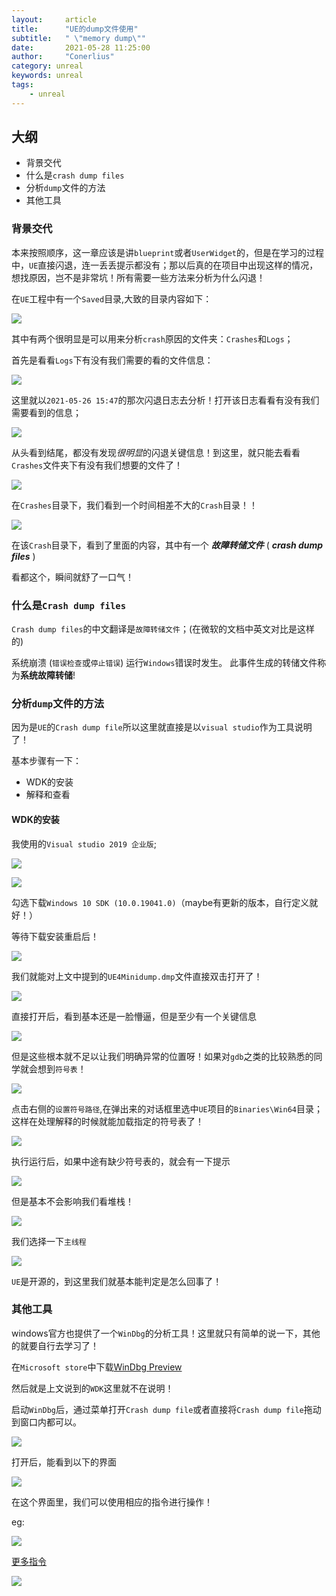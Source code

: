 ```yaml
---
layout:     article
title:      "UE的dump文件使用"
subtitle:   " \"memory dump\""
date:       2021-05-28 11:25:00
author:     "Conerlius"
category: unreal
keywords: unreal
tags:
    - unreal
---
```


## 大纲

- 背景交代
- 什么是`crash dump files`
- 分析`dump`文件的方法
- 其他工具

### 背景交代

本来按照顺序，这一章应该是讲`blueprint`或者`UserWidget`的，但是在学习的过程中，`UE`直接闪退，连一丢丢提示都没有；那以后真的在项目中出现这样的情况，想找原因，岂不是非常坑！所有需要一些方法来分析为什么闪退！

在`UE`工程中有一个`Saved`目录,大致的目录内容如下：

![](/images/computer/game/ue/dump_file/dump_file1.png)

其中有两个很明显是可以用来分析`crash`原因的文件夹：`Crashes`和`Logs`；

首先是看看`Logs`下有没有我们需要的看的文件信息：

![](/images/computer/game/ue/dump_file/dump_file2.png)

这里就以`2021-05-26 15:47`的那次闪退日志去分析！打开该日志看看有没有我们需要看到的信息；

![](/images/computer/game/ue/dump_file/dump_file3.png)

从头看到结尾，都没有发现*很明显*的闪退关键信息！到这里，就只能去看看`Crashes`文件夹下有没有我们想要的文件了！

![](/images/computer/game/ue/dump_file/dump_file4.png)

在`Crashes`目录下，我们看到一个时间相差不大的`Crash`目录！！

![](/images/computer/game/ue/dump_file/dump_file5.png)

在该`Crash`目录下，看到了里面的内容，其中有一个 ***故障转储文件*** ( ***crash dump files*** )

看都这个，瞬间就舒了一口气！

### 什么是`Crash dump files`

`Crash dump files`的中文翻译是`故障转储文件`；(在微软的文档中英文对比是这样的)

系统崩溃 (`错误检查`或`停止错误`) 运行`Windows`错误时发生。 此事件生成的转储文件称为**系统故障转储**!

### 分析`dump`文件的方法

因为是`UE`的`Crash dump file`所以这里就直接是以`visual studio`作为工具说明了！

基本步骤有一下：

- WDK的安装
- 解释和查看

#### WDK的安装

我使用的`Visual studio 2019 企业版`;

![](/images/computer/game/ue/dump_file/dump_file6.png)

![](/images/computer/game/ue/dump_file/dump_file7.png)

勾选下载`Windows 10 SDK (10.0.19041.0)`（maybe有更新的版本，自行定义就好！）

等待下载安装重启后！

![](/images/computer/game/ue/dump_file/dump_file5.png)

我们就能对上文中提到的`UE4Minidump.dmp`文件直接双击打开了！

![](/images/computer/game/ue/dump_file/dump_file8.png)

直接打开后，看到基本还是一脸懵逼，但是至少有一个关键信息

![](/images/computer/game/ue/dump_file/dump_file9.png)

但是这些根本就不足以让我们明确异常的位置呀！如果对`gdb`之类的比较熟悉的同学就会想到`符号表`！

![](/images/computer/game/ue/dump_file/dump_file10.png)

点击右侧的`设置符号路径`,在弹出来的对话框里选中`UE`项目的`Binaries\Win64`目录；这样在处理解释的时候就能加载指定的符号表了！

![](/images/computer/game/ue/dump_file/dump_file11.png)

执行运行后，如果中途有缺少符号表的，就会有一下提示

![](/images/computer/game/ue/dump_file/dump_file12.png)

但是基本不会影响我们看堆栈！

![](/images/computer/game/ue/dump_file/dump_file13.png)

我们选择一下`主线程`

![](/images/computer/game/ue/dump_file/dump_file14.png)

`UE`是开源的，到这里我们就基本能判定是怎么回事了！

### 其他工具

windows官方也提供了一个`WinDbg`的分析工具！这里就只有简单的说一下，其他的就要自行去学习了！

在`Microsoft store`中下载[WinDbg Preview](https://www.microsoft.com/store/p/windbg/9pgjgd53tn86)

然后就是上文说到的`WDK`这里就不在说明！

启动`WinDbg`后，通过菜单打开`Crash dump file`或者直接将`Crash dump file`拖动到窗口内都可以。

![](/images/computer/game/ue/dump_file/dump_file15.png)

打开后，能看到以下的界面

![](/images/computer/game/ue/dump_file/dump_file16.png)

在这个界面里，我们可以使用相应的指令进行操作！

eg:

![](/images/computer/game/ue/dump_file/dump_file17.png)

[更多指令](https://docs.microsoft.com/zh-cn/windows-hardware/drivers/debugger/debugger-download-tools)

![](/images/computer/game/ue/dump_file/dump_file18.png)